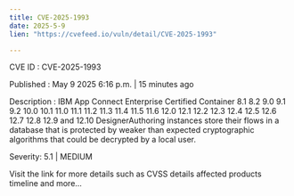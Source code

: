 ```yaml
---
title: CVE-2025-1993
date: 2025-5-9
lien: "https://cvefeed.io/vuln/detail/CVE-2025-1993"

---
```


CVE ID : CVE-2025-1993

Published :  May 9
2025
6:16 p.m. | 15 minutes ago

Description : IBM App Connect Enterprise Certified Container 8.1
8.2
9.0
9.1
9.2
10.0
10.1
11.0
11.1
11.2
11.3
11.4
11.5
11.6
12.0
12.1
12.2
12.3
12.4
12.5
12.6
12.7
12.8
12.9
and 12.10 DesignerAuthoring instances store their flows in a database that is protected by weaker than expected cryptographic algorithms that could be decrypted by a local user.

Severity: 5.1 | MEDIUM

Visit the link for more details
such as CVSS details
affected products
timeline
and more...
